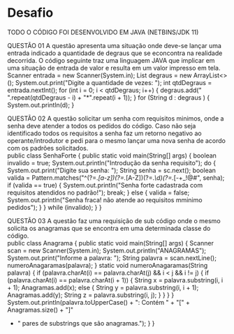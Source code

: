 # Desafio

TODO O CÓDIGO FOI DESENVOLVIDO EM JAVA (NETBINS/JDK 11)

QUESTÃO 01
A questão apresenta uma situação onde deve-se lançar uma entrada indicado a quantidade de degraus que se econcontra na realidade decorrida. O código seguinte traz uma linguagem JAVA que implicar em uma situação de entrada de valor e resulta em um valor impresso em tela.
Scanner entrada = new Scanner(System.in);
List<String> degraus = new ArrayList<>();
System.out.print("Digite a quantidade de vezes: ");
int qtdDegraus = entrada.nextInt();
for (int i = 0; i < qtdDegraus; i++) {
degraus.add(" ".repeat(qtdDegraus - i) + "*".repeat(i + 1));
}
for (String d : degraus ) {
System.out.println(d);
}
                                                 
QUESTÃO 02
A questão solicitar um senha com requisitos minimos, onde a senha deve atender a todos os pedidos do código. Caso não seja identificado todos os requisitos a senha faz um retorno negativo ao operante/introdutor e pedi para o mesmo lançar uma nova senha de acordo com os padrões solicitados.                                               
public class SenhaForte {
public static void main(String[] args) {
boolean invalido = true;
System.out.println("Introdução da senha requisito");
do {
System.out.print("Digite sua senha: ");
String senha = sc.next();
boolean valida = Pattern.matches("^(?=.*[a-z])(?=.*[A-Z])(?=.*\\d)(?=.*[-+_!@#$%^&*.,?])(?=.{6,}).+$",
senha);
if (valida == true) {
System.out.println("Senha forte cadastrada com requisitos atendidos no padrão!");
break;
} else {
valida = false;
System.out.println("Senha fraca! não atende ao requisitos mminimo pedidos");
}
} while (invalido);
}
}
                                                 
QUESTÃO 03
A questão faz uma requisição de sub código onde o mesmo solicita os anagramas que se encontra em uma determinada classe do código.                                                 
public class Anagrama {
public static void main(String[] args) {
Scanner scan = new Scanner(System.in);
System.out.println("ANAGRAMAS");
System.out.print("Informe a palavra: ");
String palavra = scan.nextLine();
numeroAnagaramas(palavra);
}
static void numeroAnagaramas(String palavra) {
if (palavra.charAt(i) == palavra.charAt(j) && i < j && i != j) {
if (palavra.charAt(i) == palavra.charAt(i + 1)) {
String x = palavra.substring(i, i + 1);
Anagramas.add(x);
else {
String y = palavra.substring(i, i + 1);
Anagramas.add(y);
String z = palavra.substring(i, j);
}
}
}
}
System.out.println(palavra.toUpperCase() + ": Contém " + "[" + Anagramas.size() + "]"
+ " pares de substrings que são anagramas.");
}
}                                                                                               
